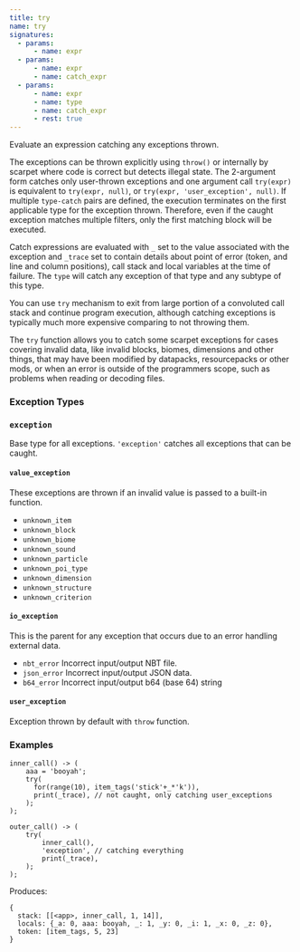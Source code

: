 ```yaml
---
title: try
name: try
signatures:
  - params:
      - name: expr
  - params:
      - name: expr
      - name: catch_expr
  - params:
      - name: expr
      - name: type
      - name: catch_expr
      - rest: true
---
```


Evaluate an expression catching any exceptions thrown.

The exceptions can be thrown explicitly using `throw()` or internally by scarpet
where code is correct but detects illegal state. The 2-argument form catches
only user-thrown exceptions and one argument call `try(expr)` is equivalent to
`try(expr, null)`, or `try(expr, 'user_exception', null)`. If multiple
`type-catch` pairs are defined, the execution terminates on the first applicable
type for the exception thrown. Therefore, even if the caught exception matches
multiple filters, only the first matching block will be executed.

Catch expressions are evaluated with `_` set to the value associated with the
exception and `_trace` set to contain details about point of error (token, and
line and column positions), call stack and local variables at the time of
failure. The `type` will catch any exception of that type and any subtype of
this type.

You can use `try` mechanism to exit from large portion of a convoluted call
stack and continue program execution, although catching exceptions is typically
much more expensive comparing to not throwing them.

The `try` function allows you to catch some scarpet exceptions for cases
covering invalid data, like invalid blocks, biomes, dimensions and other things,
that may have been modified by datapacks, resourcepacks or other mods, or when
an error is outside of the programmers scope, such as problems when reading or
decoding files.

### Exception Types

### `exception`

Base type for all exceptions. `'exception'` catches all exceptions that can be
caught.

#### `value_exception`

These exceptions are thrown if an invalid value is passed to a built-in
function.

- `unknown_item`
- `unknown_block`
- `unknown_biome`
- `unknown_sound`
- `unknown_particle`
- `unknown_poi_type`
- `unknown_dimension`
- `unknown_structure`
- `unknown_criterion`

#### `io_exception`

This is the parent for any exception that occurs due to an error handling
external data.

- `nbt_error` Incorrect input/output NBT file.
- `json_error` Incorrect input/output JSON data.
- `b64_error` Incorrect input/output b64 (base 64) string

#### `user_exception`

Exception thrown by default with `throw` function.

### Examples

```scarpet
inner_call() -> (
    aaa = 'booyah';
    try(
      for(range(10), item_tags('stick'+_*'k')),
      print(_trace), // not caught, only catching user_exceptions
    );
);

outer_call() -> (
    try(
        inner_call(),
        'exception', // catching everything
        print(_trace),
    );
);
```

Produces:

```text
{
  stack: [[<app>, inner_call, 1, 14]],
  locals: {_a: 0, aaa: booyah, _: 1, _y: 0, _i: 1, _x: 0, _z: 0},
  token: [item_tags, 5, 23]
}
```
